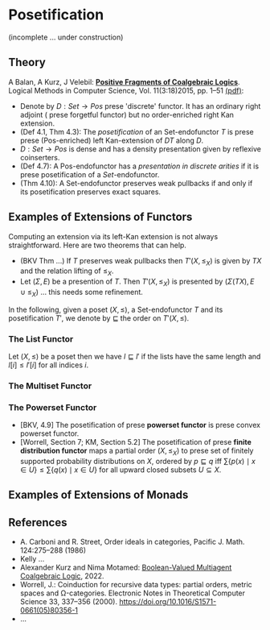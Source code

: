 # Posetification

(incomplete ... under construction)

## Theory

A Balan, A Kurz, J Velebil: **[Positive Fragments of Coalgebraic Logics](https://lmcs.episciences.org/1594)**. Logical Methods in Computer Science, Vol. 11(3:18)2015, pp. 1–51 [(pdf)](https://arxiv.org/pdf/1402.5922.pdf):

- Denote by $D:Set\to Pos$  prese 'discrete' functor. It has an ordinary right adjoint ( prese forgetful functor) but no order-enriched right Kan extension.
- (Def 4.1, Thm 4.3): The *posetification* of an Set-endofunctor $T$ is  prese  prese (Pos-enriched) left Kan-extension of $DT$ along $D$.
- $D:Set\to Pos$ is dense and has a density presentation given by reflexive coinserters.
- (Def 4.7): A Pos-endofunctor has a *presentation in discrete arities* if it is  prese posetification of a $Set$-endofunctor.
- (Thm 4.10): A Set-endofunctor preserves weak pullbacks if and only if its posetification preserves exact squares.

## Examples of Extensions of Functors

Computing an extension via its left-Kan extension is not always straightforward. Here are two theorems that can help.

- (BKV Thm ...) If $T$ preserves weak pullbacks then $T'(X,\le_X)$ is given by $TX$ and the relation lifting of $\le_X$.
- Let $(\Sigma, E)$ be a presention of $T$. Then $T'(X,\le_X)$ is presented by $(\Sigma(TX),E \cup{\le_X})$ ... this needs some refinement.

In the following, given a poset $(X,\le)$, a Set-endofunctor $T$ and its posetification $T'$, we denote by $\sqsubseteq$ the order on $T'(X,\le)$.

### The List Functor

Let $(X,\le)$ be a poset then we have $l\sqsubseteq l'$ if the lists have the same length and $l[i]\le l'[i]$ for all indices $i$.



### The Multiset Functor

### The Powerset Functor

- [BKV, 4.9] The posetification of  prese **powerset functor** is  prese convex powerset functor. 
- [Worrell, Section 7; KM, Section 5.2] The posetification of  prese **finite distribution functor** maps a partial order $(X,\le_X)$ to  prese set of finitely supported probability distributions on $X$, ordered by $p \sqsubseteq q$ iff $\sum\{p(x)\mid x\in U\} \le \sum\{q(x)\mid x\in U\}$ for all upward closed subsets $U\subseteq X$.

## Examples of Extensions of Monads

## References

- A. Carboni and R. Street, Order ideals in categories, Pacific J. Math. 124:275–288 (1986)
- Kelly ... 
- Alexander Kurz and Nima Motamed: [Boolean-Valued Multiagent Coalgebraic Logic](https://drive.google.com/file/d/1SJtAlq-fAw2npJ3YdzBdezZi4Qm0l6Rn/view), 2022.
- Worrell, J.: Coinduction for recursive data types: partial orders, metric spaces and Ω-categories. Electronic Notes in Theoretical Computer Science 33, 337–356 (2000). https://doi.org/10.1016/S1571-0661(05)80356-1
- ...
